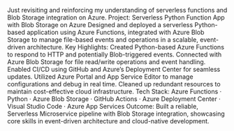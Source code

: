 Just revisiting and reinforcing my understanding of serverless functions and Blob Storage integration on Azure.
Project: Serverless Python Function App with Blob Storage on Azure
Designed and deployed a serverless Python-based application using Azure Functions, integrated with Azure Blob Storage to manage file-based events and operations in a scalable, event-driven architecture.
 Key Highlights:
Created Python-based Azure Functions to respond to HTTP and potentially Blob-triggered events.
Connected with Azure Blob Storage for file read/write operations and event handling.
Enabled CI/CD using GitHub and Azure’s Deployment Center for seamless updates.
Utilized Azure Portal and App Service Editor to manage configurations and debug in real time.
Cleaned up redundant resources to maintain cost-effective cloud infrastructure.
Tech Stack:
Azure Functions · Python · Azure Blob Storage · GitHub Actions · Azure Deployment Center · Visual Studio Code · Azure App Services
Outcome: Built a reliable, Serverless Microservice pipeline with Blob Storage integration, showcasing core skills in event-driven architecture and cloud-native development.
